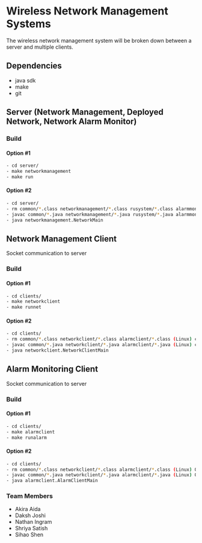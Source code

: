 # Wireless Network Management Systems

The wireless network management system will be broken down between a server and multiple clients.

## Dependencies

- java sdk
- make
- git

## Server (Network Management, Deployed Network, Network Alarm Monitor)

### Build

#### Option #1

```bash
- cd server/
- make networkmanagement
- make run
```

#### Option #2

```bash
- cd server/
- rm common/*.class networkmanagement/*.class rusystem/*.class alarmmonitor/*.class (Linux) OR del common/*.class networkmanagement/*.class rusystem/*.class alarmmonitor/*.class (Windows)
- javac common/*.java networkmanagement/*.java rusystem/*.java alarmmonitor/*.java (Linux) OR javac common\*.java networkmanagement\*.java rusystem\*.java alarmmonitor\*.java (Windows)
- java networkmanagement.NetworkMain
```

## Network Management Client

Socket communication to server

### Build

#### Option #1

```bash
- cd clients/
- make networkclient
- make runnet
```

#### Option #2

```bash
- cd clients/
- rm common/*.class networkclient/*.class alarmclient/*.class (Linux) connections/*.class OR del common/*.class networkclient/*.class alarmclient/*.class connections/*.class (Windows)
- javac common/*.java networkclient/*.java alarmclient/*.java (Linux) connections/*.java OR javac common\*.java networkclient\*.java alarmclient\*.java connections\*.java (Windows)
- java networkclient.NetworkClientMain
```

## Alarm Monitoring Client

Socket communication to server

### Build

#### Option #1

```bash
- cd clients/
- make alarmclient
- make runalarm
```

#### Option #2

```bash
- cd clients/
- rm common/*.class networkclient/*.class alarmclient/*.class (Linux) OR del common/*.class networkclient/*.class alarmclient/*.class (Windows)
- javac common/*.java networkclient/*.java alarmclient/*.java (Linux) OR javac common\*.java networkclient\*.java alarmclient\*.java (Windows)
- java alarmclient.AlarmClientMain
```

### Team Members

- Akira Aida
- Daksh Joshi
- Nathan Ingram
- Shriya Satish
- Sihao Shen